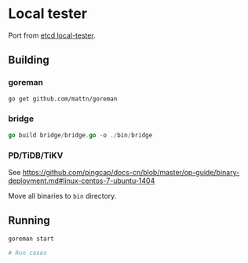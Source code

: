# Local tester

Port from [etcd local-tester](https://github.com/coreos/etcd/tree/master/tools/local-tester).

## Building

### goreman

```bash
go get github.com/mattn/goreman
```

### bridge

```go
go build bridge/bridge.go -o ./bin/bridge
```

### PD/TiDB/TiKV

See https://github.com/pingcap/docs-cn/blob/master/op-guide/binary-deployment.md#linux-centos-7-ubuntu-1404

Move all binaries to `bin` directory.

## Running

```bash
goreman start

# Run cases
```
